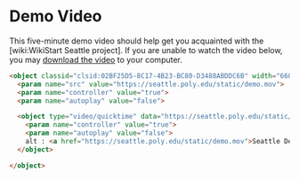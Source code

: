 # Demo Video
This five-minute demo video should help get you acquainted with the [wiki:WikiStart Seattle project]. If you are unable to watch the video below, you may [download the video](https://seattle.poly.edu/static/demo.mov) to your computer.
```html
<object classid="clsid:02BF25D5-8C17-4B23-BC80-D3488ABDDC6B" width="660" height="500">
  <param name="src" value="https://seattle.poly.edu/static/demo.mov">
  <param name="controller" value="true">
  <param name="autoplay" value="false">

  <object type="video/quicktime" data="https://seattle.poly.edu/static/demo.mov" width="660" height="500">
    <param name="controller" value="true">
    <param name="autoplay" value="false">
    alt : <a href="https://seattle.poly.edu/static/demo.mov">Seattle Demo Video</a>
  </object>

</object>

```